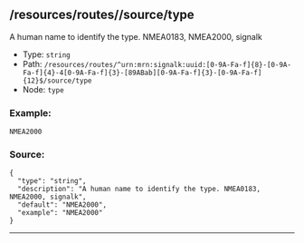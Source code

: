## /resources/routes/<RegExp>/source/type

A human name to identify the type. NMEA0183, NMEA2000, signalk

* Type: `string`
* Path: `/resources/routes/^urn:mrn:signalk:uuid:[0-9A-Fa-f]{8}-[0-9A-Fa-f]{4}-4[0-9A-Fa-f]{3}-[89ABab][0-9A-Fa-f]{3}-[0-9A-Fa-f]{12}$/source/type`
* Node: `type`

### Example:
```
NMEA2000
```

### Source:
```
{
  "type": "string",
  "description": "A human name to identify the type. NMEA0183, NMEA2000, signalk",
  "default": "NMEA2000",
  "example": "NMEA2000"
}
```

---
